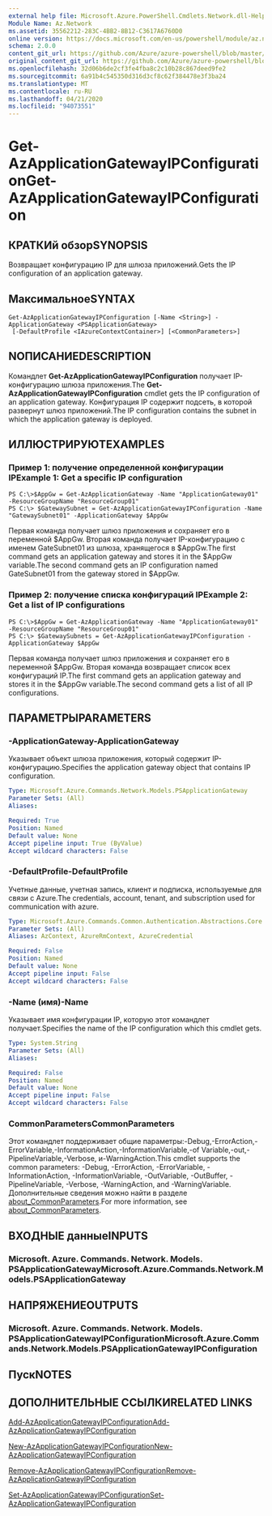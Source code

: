 ```yaml
---
external help file: Microsoft.Azure.PowerShell.Cmdlets.Network.dll-Help.xml
Module Name: Az.Network
ms.assetid: 35562212-283C-4BB2-8B12-C3617A6760D0
online version: https://docs.microsoft.com/en-us/powershell/module/az.network/get-azapplicationgatewayipconfiguration
schema: 2.0.0
content_git_url: https://github.com/Azure/azure-powershell/blob/master/src/Network/Network/help/Get-AzApplicationGatewayIPConfiguration.md
original_content_git_url: https://github.com/Azure/azure-powershell/blob/master/src/Network/Network/help/Get-AzApplicationGatewayIPConfiguration.md
ms.openlocfilehash: 32d06b6de2cf3fe4fba8c2c10b28c867deed9fe2
ms.sourcegitcommit: 6a91b4c545350d316d3cf8c62f384478e3f3ba24
ms.translationtype: MT
ms.contentlocale: ru-RU
ms.lasthandoff: 04/21/2020
ms.locfileid: "94073551"
---
```

# <span data-ttu-id="24190-101">Get-AzApplicationGatewayIPConfiguration</span><span class="sxs-lookup"><span data-stu-id="24190-101">Get-AzApplicationGatewayIPConfiguration</span></span>

## <span data-ttu-id="24190-102">КРАТКИй обзор</span><span class="sxs-lookup"><span data-stu-id="24190-102">SYNOPSIS</span></span>
<span data-ttu-id="24190-103">Возвращает конфигурацию IP для шлюза приложений.</span><span class="sxs-lookup"><span data-stu-id="24190-103">Gets the IP configuration of an application gateway.</span></span>

## <span data-ttu-id="24190-104">Максимальное</span><span class="sxs-lookup"><span data-stu-id="24190-104">SYNTAX</span></span>

```
Get-AzApplicationGatewayIPConfiguration [-Name <String>] -ApplicationGateway <PSApplicationGateway>
 [-DefaultProfile <IAzureContextContainer>] [<CommonParameters>]
```

## <span data-ttu-id="24190-105">NОПИСАНИЕ</span><span class="sxs-lookup"><span data-stu-id="24190-105">DESCRIPTION</span></span>
<span data-ttu-id="24190-106">Командлет **Get-AzApplicationGatewayIPConfiguration** получает IP-конфигурацию шлюза приложения.</span><span class="sxs-lookup"><span data-stu-id="24190-106">The **Get-AzApplicationGatewayIPConfiguration** cmdlet gets the IP configuration of an application gateway.</span></span>
<span data-ttu-id="24190-107">Конфигурация IP содержит подсеть, в которой развернут шлюз приложений.</span><span class="sxs-lookup"><span data-stu-id="24190-107">The IP configuration contains the subnet in which the application gateway is deployed.</span></span>

## <span data-ttu-id="24190-108">ИЛЛЮСТРИРУЮТ</span><span class="sxs-lookup"><span data-stu-id="24190-108">EXAMPLES</span></span>

### <span data-ttu-id="24190-109">Пример 1: получение определенной конфигурации IP</span><span class="sxs-lookup"><span data-stu-id="24190-109">Example 1: Get a specific IP configuration</span></span>
```
PS C:\>$AppGw = Get-AzApplicationGateway -Name "ApplicationGateway01" -ResourceGroupName "ResourceGroup01"
PS C:\> $GatewaySubnet = Get-AzApplicationGatewayIPConfiguration -Name "GatewaySubnet01" -ApplicationGateway $AppGw
```

<span data-ttu-id="24190-110">Первая команда получает шлюз приложения и сохраняет его в переменной $AppGw. Вторая команда получает IP-конфигурацию с именем GateSubnet01 из шлюза, хранящегося в $AppGw.</span><span class="sxs-lookup"><span data-stu-id="24190-110">The first command gets an application gateway and stores it in the $AppGw variable.The second command gets an IP configuration named GateSubnet01 from the gateway stored in $AppGw.</span></span>

### <span data-ttu-id="24190-111">Пример 2: получение списка конфигураций IP</span><span class="sxs-lookup"><span data-stu-id="24190-111">Example 2: Get a list of IP configurations</span></span>
```
PS C:\>$AppGw = Get-AzApplicationGateway -Name "ApplicationGateway01" -ResourceGroupName "ResourceGroup01"
PS C:\> $GatewaySubnets = Get-AzApplicationGatewayIPConfiguration -ApplicationGateway $AppGw
```

<span data-ttu-id="24190-112">Первая команда получает шлюз приложения и сохраняет его в переменной $AppGw. Вторая команда возвращает список всех конфигураций IP.</span><span class="sxs-lookup"><span data-stu-id="24190-112">The first command gets an application gateway and stores it in the $AppGw variable.The second command gets a list of all IP configurations.</span></span>

## <span data-ttu-id="24190-113">ПАРАМЕТРЫ</span><span class="sxs-lookup"><span data-stu-id="24190-113">PARAMETERS</span></span>

### <span data-ttu-id="24190-114">-ApplicationGateway</span><span class="sxs-lookup"><span data-stu-id="24190-114">-ApplicationGateway</span></span>
<span data-ttu-id="24190-115">Указывает объект шлюза приложения, который содержит IP-конфигурацию.</span><span class="sxs-lookup"><span data-stu-id="24190-115">Specifies the application gateway object that contains IP configuration.</span></span>

```yaml
Type: Microsoft.Azure.Commands.Network.Models.PSApplicationGateway
Parameter Sets: (All)
Aliases:

Required: True
Position: Named
Default value: None
Accept pipeline input: True (ByValue)
Accept wildcard characters: False
```

### <span data-ttu-id="24190-116">-DefaultProfile</span><span class="sxs-lookup"><span data-stu-id="24190-116">-DefaultProfile</span></span>
<span data-ttu-id="24190-117">Учетные данные, учетная запись, клиент и подписка, используемые для связи с Azure.</span><span class="sxs-lookup"><span data-stu-id="24190-117">The credentials, account, tenant, and subscription used for communication with azure.</span></span>

```yaml
Type: Microsoft.Azure.Commands.Common.Authentication.Abstractions.Core.IAzureContextContainer
Parameter Sets: (All)
Aliases: AzContext, AzureRmContext, AzureCredential

Required: False
Position: Named
Default value: None
Accept pipeline input: False
Accept wildcard characters: False
```

### <span data-ttu-id="24190-118">-Name (имя)</span><span class="sxs-lookup"><span data-stu-id="24190-118">-Name</span></span>
<span data-ttu-id="24190-119">Указывает имя конфигурации IP, которую этот командлет получает.</span><span class="sxs-lookup"><span data-stu-id="24190-119">Specifies the name of the IP configuration which this cmdlet gets.</span></span>

```yaml
Type: System.String
Parameter Sets: (All)
Aliases:

Required: False
Position: Named
Default value: None
Accept pipeline input: False
Accept wildcard characters: False
```

### <span data-ttu-id="24190-120">CommonParameters</span><span class="sxs-lookup"><span data-stu-id="24190-120">CommonParameters</span></span>
<span data-ttu-id="24190-121">Этот командлет поддерживает общие параметры:-Debug,-ErrorAction,-ErrorVariable,-InformationAction,-InformationVariable,-of Variable,-out,-PipelineVariable,-Verbose, и-WarningAction.</span><span class="sxs-lookup"><span data-stu-id="24190-121">This cmdlet supports the common parameters: -Debug, -ErrorAction, -ErrorVariable, -InformationAction, -InformationVariable, -OutVariable, -OutBuffer, -PipelineVariable, -Verbose, -WarningAction, and -WarningVariable.</span></span> <span data-ttu-id="24190-122">Дополнительные сведения можно найти в разделе [about_CommonParameters](http://go.microsoft.com/fwlink/?LinkID=113216).</span><span class="sxs-lookup"><span data-stu-id="24190-122">For more information, see [about_CommonParameters](http://go.microsoft.com/fwlink/?LinkID=113216).</span></span>

## <span data-ttu-id="24190-123">ВХОДНЫЕ данные</span><span class="sxs-lookup"><span data-stu-id="24190-123">INPUTS</span></span>

### <span data-ttu-id="24190-124">Microsoft. Azure. Commands. Network. Models. PSApplicationGateway</span><span class="sxs-lookup"><span data-stu-id="24190-124">Microsoft.Azure.Commands.Network.Models.PSApplicationGateway</span></span>

## <span data-ttu-id="24190-125">НАПРЯЖЕНИЕ</span><span class="sxs-lookup"><span data-stu-id="24190-125">OUTPUTS</span></span>

### <span data-ttu-id="24190-126">Microsoft. Azure. Commands. Network. Models. PSApplicationGatewayIPConfiguration</span><span class="sxs-lookup"><span data-stu-id="24190-126">Microsoft.Azure.Commands.Network.Models.PSApplicationGatewayIPConfiguration</span></span>

## <span data-ttu-id="24190-127">Пуск</span><span class="sxs-lookup"><span data-stu-id="24190-127">NOTES</span></span>

## <span data-ttu-id="24190-128">ДОПОЛНИТЕЛЬНЫЕ ССЫЛКИ</span><span class="sxs-lookup"><span data-stu-id="24190-128">RELATED LINKS</span></span>

[<span data-ttu-id="24190-129">Add-AzApplicationGatewayIPConfiguration</span><span class="sxs-lookup"><span data-stu-id="24190-129">Add-AzApplicationGatewayIPConfiguration</span></span>](./Add-AzApplicationGatewayIPConfiguration.md)

[<span data-ttu-id="24190-130">New-AzApplicationGatewayIPConfiguration</span><span class="sxs-lookup"><span data-stu-id="24190-130">New-AzApplicationGatewayIPConfiguration</span></span>](./New-AzApplicationGatewayIPConfiguration.md)

[<span data-ttu-id="24190-131">Remove-AzApplicationGatewayIPConfiguration</span><span class="sxs-lookup"><span data-stu-id="24190-131">Remove-AzApplicationGatewayIPConfiguration</span></span>](./Remove-AzApplicationGatewayIPConfiguration.md)

[<span data-ttu-id="24190-132">Set-AzApplicationGatewayIPConfiguration</span><span class="sxs-lookup"><span data-stu-id="24190-132">Set-AzApplicationGatewayIPConfiguration</span></span>](./Set-AzApplicationGatewayIPConfiguration.md)


